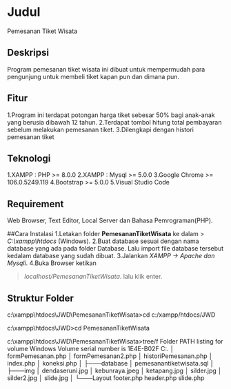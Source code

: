 # Judul
Pemesanan Tiket Wisata

## Deskripsi
Program pemesanan tiket wisata ini dibuat untuk mempermudah para pengunjung untuk membeli tiket kapan pun dan dimana pun. 

## Fitur
1.Program ini terdapat potongan harga tiket sebesar 50% bagi anak-anak yang berusia dibawah 12 tahun.
2.Terdapat tombol hitung total pembayaran sebelum melakukan pemesanan tiket.
3.Dilengkapi dengan histori pemesanan tiket

## Teknologi
1.XAMPP : PHP >= 8.0.0
2.XAMPP : Mysql >= 5.0.0
3.Google Chrome >= 106.0.5249.119
4.Bootstrap >= 5.0.0
5.Visual Studio Code

## Requirement
Web Browser, Text Editor, Local Server dan Bahasa Pemrograman(PHP).

##Cara Instalasi
1.Letakan folder **PemesananTiketWisata** ke dalam
    > *C:\xampp\htdocs*  (Windows).
2.Buat database sesuai dengan nama database yang ada pada folder Database. Lalu import file database tersebut kedalam database yang sudah dibuat.
3.Jalankan *XAMPP -> Apache dan Mysqli*.
4.Buka Browser ketikan
   > *localhost/PemesananTiketWisata*. lalu klik enter.

## Struktur Folder
c:\xampp\htdocs\JWD\PemesananTiketWisata>cd c:/xampp/htdocs/JWD

c:\xampp\htdocs\JWD>cd PemesananTiketWisata

c:\xampp\htdocs\JWD\PemesananTiketWisata>tree/f
Folder PATH listing for volume Windows
Volume serial number is 1E4E-B02F
C:.
│   formPemesanan.php
│   formPemesanan2.php
│   historiPemesanan.php
│   index.php
│   koneksi.php
│
├───database
│       pemesanantiketwisata.sql
│
├───img
│       dendaseruni.jpg
│       kebunraya.jpeg
│       ketapang.jpg
│       silder.jpg
│       silder2.jpg
│       slide.jpg
│
└───Layout
        footer.php
        header.php
        slide.php


